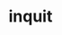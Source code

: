 ---
title: inquit
meaning: he/she/it says
ch: seven
pos: conjverb
di: (3rd person singular)
six: y
---